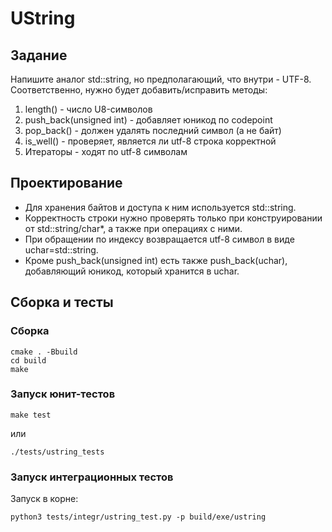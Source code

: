 # UString

## Задание
Напишите аналог std::string, но предполагающий, что внутри - UTF-8.
Соответственно, нужно будет добавить/исправить методы:
1. length() - число U8-символов
2. push_back(unsigned int) - добавляет юникод по codepoint
3. pop_back() - должен удалять последний символ (а не байт)
4. is_well() - проверяет, является ли utf-8 строка корректной
5. Итераторы - ходят по utf-8 символам

## Проектирование

* Для хранения байтов и доступа к ним используется std::string.
* Корректность строки нужно проверять только при конструировании от std::string/char*, а также при операциях с ними.
* При обращении по индексу возвращается utf-8 символ в виде uchar=std::string.
* Кроме push_back(unsigned int) есть также push_back(uchar), добавляющий юникод, который хранится в uchar.

## Сборка и тесты

### Сборка

```
cmake . -Bbuild
cd build
make
```

### Запуск юнит-тестов

```
make test
```

или

```
./tests/ustring_tests
```

### Запуск интеграционных тестов

Запуск в корне:

```
python3 tests/integr/ustring_test.py -p build/exe/ustring
```
